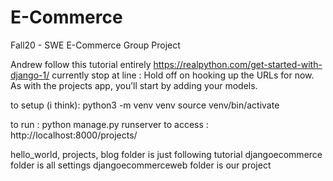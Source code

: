 # E-Commerce
Fall20 - SWE E-Commerce Group Project

Andrew follow this tutorial entirely https://realpython.com/get-started-with-django-1/
currently stop at line : Hold off on hooking up the URLs for now. As with the projects app, you’ll start by adding your models.

to setup (i think):
python3 -m venv venv
source venv/bin/activate

to run : python manage.py runserver
to access : http://localhost:8000/projects/

hello_world, projects, blog folder is just following tutorial 
djangoecommerce folder is all settings
djangoecommerceweb folder is our project